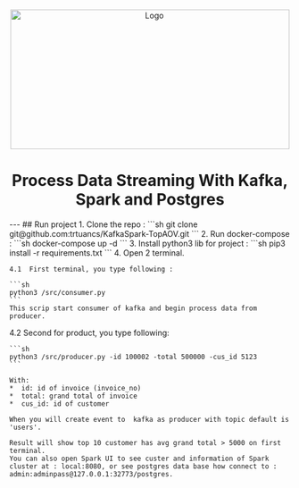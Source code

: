<!-- PROJECT LOGO -->
<br />
<p align="center">
  <a href="https://github.com/othneildrew/Best-README-Template">
    <img src="https://springflee.files.wordpress.com/2020/03/new-project.png" alt="Logo" width="500" height="250">
  </a>

  <h1 align="center">Process Data Streaming With Kafka, Spark and Postgres</h1>
---  
## Run project  
1.  Clone the repo :  
    ```sh
    git clone git@github.com:trtuancs/KafkaSpark-TopAOV.git
    ```
2.  Run docker-compose :  
    ```sh
    docker-compose up -d
    ```
3.  Install python3 lib for project :  
    ```sh
    pip3 install -r requirements.txt
    ```
4.  Open 2 terminal.  

    4.1  First terminal, you type following :  

    ```sh
    python3 /src/consumer.py
    ```
    This scrip start consumer of kafka and begin process data from producer.  
4.2  Second for product, you type following:

    ```sh
    python3 /src/producer.py -id 100002 -total 500000 -cus_id 5123
    ```

    With:  
    *  id: id of invoice (invoice_no)  
    *  total: grand total of invoice
    *  cus_id: id of customer  

    When you will create event to  kafka as producer with topic default is 'users'.  

    Result will show top 10 customer has avg grand total > 5000 on first terminal.  
    You can also open Spark UI to see custer and information of Spark cluster at : local:8080, or see postgres data base how connect to : admin:adminpass@127.0.0.1:32773/postgres.  
